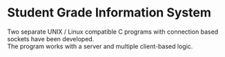 # Student Grade Information System
Two separate UNIX / Linux compatible C programs with connection based sockets have been 
developed.</br>
The program works with a server and multiple client-based logic.
